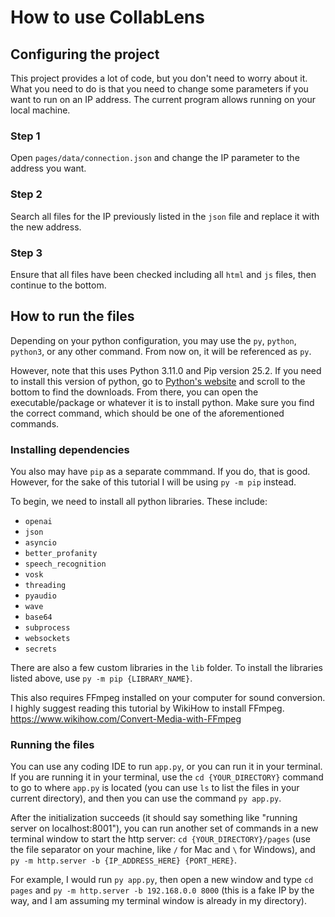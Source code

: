 # How to use CollabLens

## Configuring the project

This project provides a lot of code, but you don't need to worry about it. What you  need to do is that you need to change some parameters if you want to run on an IP address. The current program allows running on your local machine.

### Step 1

Open `pages/data/connection.json` and change the IP parameter to the address you want.

### Step 2

Search all files for the IP previously listed in the `json` file and replace it with the new address.

### Step 3

Ensure that all files have been checked including all `html` and `js` files, then continue to the bottom.

## How to run the files

Depending on your python configuration, you may use the `py`, `python`, `python3`, or any other command. From now on, it will be referenced as `py`.

However, note that this uses Python 3.11.0 and Pip version 25.2. If you need to install this version of python, go to [Python's website](https://www.python.org/downloads/release/python-3110/) and scroll to the bottom to find the downloads. From there, you can open the executable/package or whatever it is to install python. Make sure you find the correct command, which should be one of the aforementioned commands.

### Installing dependencies

You also may have `pip` as a separate commmand. If you do, that is good. However, for the sake of this tutorial I will be using `py -m pip` instead.

To begin, we need to install all python libraries. These include:

- `openai`
- `json`
- `asyncio`
- `better_profanity`
- `speech_recognition`
- `vosk`
- `threading`
- `pyaudio`
- `wave`
- `base64`
- `subprocess`
- `websockets`
- `secrets`

There are also a few custom libraries in the `lib` folder. To install the libraries listed above, use `py -m pip {LIBRARY_NAME}`.

This also requires FFmpeg installed on your computer for sound conversion. I highly suggest reading this tutorial by WikiHow to install FFmpeg. <https://www.wikihow.com/Convert-Media-with-FFmpeg>

### Running the files

You can use any coding IDE to run `app.py`, or you can run it in your terminal. If you are running it in your terminal, use the `cd {YOUR_DIRECTORY}` command to go to where `app.py` is located (you can use `ls` to list the files in your current directory), and then you can use the command `py app.py`.

After the initialization succeeds (it should say something like "running server on localhost:8001"), you can run another set of commands in a new terminal window to start the http server: `cd {YOUR_DIRECTORY}/pages` (use the file separator on your machine, like `/` for Mac and `\` for Windows), and `py -m http.server -b {IP_ADDRESS_HERE} {PORT_HERE}`.

For example, I would run `py app.py`, then open a new window and type `cd pages` and `py -m http.server -b 192.168.0.0 8000` (this is a fake IP by the way, and I am assuming my terminal window is already in my directory).
